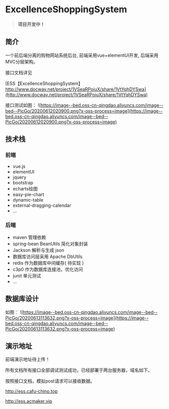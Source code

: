 # ExcellenceShoppingSystem


> **项目开发中！**

## 简介

一个前后端分离的购物网站系统后台, 前端采用vue+elementUI开发, 后端采用MVC分层架构。


接口文档详见

[ESS【ExcellenceShoppingSystem】 http://www.docway.net/project/1VSeaRPoiuX/share/1VtYqhDYSwa](http://www.docway.net/project/1VSeaRPoiuX/share/1VtYqhDYSwa)

接口测试如图：
![https://image--bed.oss-cn-qingdao.aliyuncs.com/image--bed--PicGo/20200612020900.png?x-oss-process=image](https://image--bed.oss-cn-qingdao.aliyuncs.com/image--bed--PicGo/20200612020900.png?x-oss-process=image)


## 技术栈
### 前端
+ vue.js
+ elementUI
+ jquery
+ bootstrap
+ echarts绘图
+ easy-pie-chart
+ dynamic-table
+ external-dragging-calendar
+ ...

### 后端
+ maven 管理依赖
+ spring-bean BeanUtils 简化对象封装
+ Jackson 解析与生成 json
+ 数据库访问层采用 Apache DbUtils
+ redis 作为数据库中间缓存( 待实现 )
+ c3p0 作为数据库连接池，优化访问
+ junit 单元测试
+ ...

## 数据库设计

如图：
![https://image--bed.oss-cn-qingdao.aliyuncs.com/image--bed--PicGo/20200613113632.png?x-oss-process=image](https://image--bed.oss-cn-qingdao.aliyuncs.com/image--bed--PicGo/20200613113632.png?x-oss-process=image)

## 演示地址
前端演示地址待上传！

所有文档所有接口全部调试测试成功，已经部署于两台服务器，域名如下。

按照接口文档，模拟post请求可以接收数据。

http://ess.cafu-chino.top

http://ess.acmaker.vip

